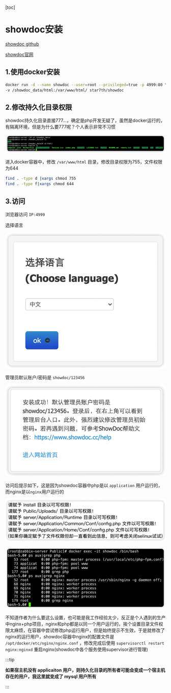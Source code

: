 [toc]



# showdoc安装

[showdoc github](https://github.com/star7th/showdoc)

[showdoc官网](https://www.showdoc.com.cn/)



## 1.使用docker安装

```sh
docker run -d --name showdoc --user=root --privileged=true -p 4999:80 \
-v /showdoc_data/html:/var/www/html/ star7th/showdoc
```



## 2.修改持久化目录权限

showdoc持久化目录直接777...，确定是php开发无疑了，虽然是docker运行的，有隔离环境，但是为什么要777呢？个人表示非常不习惯

![iShot_2024-09-04_14.35.15](https://github.com/pptfz/picgo-images/blob/master/img/iShot_2024-09-04_14.35.15.png)



进入docker容器中，修改 `/var/www/html` 目录，修改目录权限为755，文件权限为644

```sh
find . -type d |xargs chmod 755
find . -type f|xargs chmod 644
```



## 3.访问

浏览器访问 `IP:4999`

选择语言

![iShot_2024-09-04_14.36.13](https://github.com/pptfz/picgo-images/blob/master/img/iShot_2024-09-04_14.36.13.png)



管理员默认账户/密码是 `showdoc/123456`

![iShot_2024-09-04_14.37.38](https://github.com/pptfz/picgo-images/blob/master/img/iShot_2024-09-04_14.37.38.png)



访问后提示如下，这是因为showdoc容器中php是以 `application` 用户运行的，而nginx是以`nginx`用户运行的

![iShot_2024-09-04_14.34.02](https://github.com/pptfz/picgo-images/blob/master/img/iShot_2024-09-04_14.34.02.png)





![iShot_2024-09-04_14.38.34](https://github.com/pptfz/picgo-images/blob/master/img/iShot_2024-09-04_14.38.34.png)



不知道作者为什么要这么设置，也可能是我工作经验太少，反正是个人遇到的生产中nginx+php项目，nginx和php都是以同一个用户运行的，挨个设置目录文件权限太麻烦，在容器中尝试修改php运行用户，但是始终提示不生效，于是就修改了nginx的运行用户，showdoc容器中nginx的配置文件是 `/opt/docker/etc/nginx/nginx.conf` ，修改完成后使用 `supervisorctl restart nginx:nginxd` 重启nginx(showdoc中各个服务使用supervisor进行管理)

:::tip

**如果宿主机没有 applicaiton 用户，则持久化目录的所有者可能会变成一个宿主机存在的用户，我这里就变成了 mysql 用户所有**

:::
